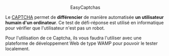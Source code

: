 <p align="center">EasyCaptchas</p>

Le [CAPTCHA][1] permet de **différencier** de manière automatisée **un utilisateur humain d'un ordinateur**. Ce test de défi-réponse est utilisé en informatique pour vérifier que l'utilisateur n'est pas un robot. 

Pour l'utilisation de ce Captcha, ils vous faudra l'utiliser avec une plateforme de développement Web de type WAMP pour pouvoir le tester localement.


[1]: https://fr.wikipedia.org/wiki/CAPTCHA
